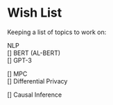 # Wish List

Keeping a list of topics to work on: 

NLP     
    [] BERT (AL-BERT)      
    [] GPT-3      

[] MPC      
[] Differential Privacy      

[] Causal Inference    


